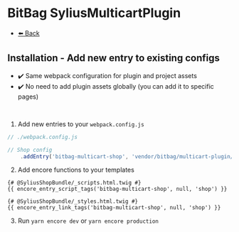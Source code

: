 # BitBag SyliusMulticartPlugin

- [⬅️ Back](./01-installation.md)

## Installation - Add new entry to existing configs

- ✔️ Same webpack configuration for plugin and project assets
- ✔️ No need to add plugin assets globally (you can add it to specific pages)

<br>

1. Add new entries to your `webpack.config.js`
```js
// ./webpack.config.js

// Shop config
    .addEntry('bitbag-multicart-shop', 'vendor/bitbag/multicart-plugin/src/Resources/assets/shop/entry.js')
```

2. Add encore functions to your templates

```twig
{# @SyliusShopBundle/_scripts.html.twig #}
{{ encore_entry_script_tags('bitbag-multicart-shop', null, 'shop') }}

{# @SyliusShopBundle/_styles.html.twig #}
{{ encore_entry_link_tags('bitbag-multicart-shop', null, 'shop') }}
```

3. Run `yarn encore dev` or `yarn encore production`
